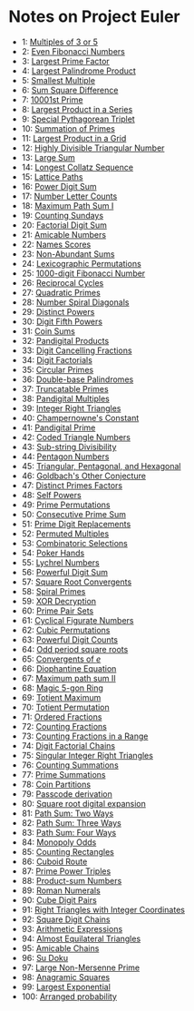 # Notes on Project Euler

- 1: [Multiples of 3 or 5](./en/p0001.md)
- 2: [Even Fibonacci Numbers](./en/p0002.md)
- 3: [Largest Prime Factor](./en/p0003.md)
- 4: [Largest Palindrome Product](./en/p0004.md)
- 5: [Smallest Multiple](./en/p0005.md)
- 6: [Sum Square Difference](./en/p0006.md)
- 7: [10001st Prime](./en/p0007.md)
- 8: [Largest Product in a Series](./en/p0008.md)
- 9: [Special Pythagorean Triplet](./en/p0009.md)
- 10: [Summation of Primes](./en/p0010.md)
- 11: [Largest Product in a Grid](./en/p0011.md)
- 12: [Highly Divisible Triangular Number](./en/p0012.md)
- 13: [Large Sum](./en/p0013.md)
- 14: [Longest Collatz Sequence](./en/p0014.md)
- 15: [Lattice Paths](./en/p0015.md)
- 16: [Power Digit Sum](./en/p0016.md)
- 17: [Number Letter Counts](./en/p0017.md)
- 18: [Maximum Path Sum I](./en/p0018.md)
- 19: [Counting Sundays](./en/p0019.md)
- 20: [Factorial Digit Sum](./en/p0020.md)
- 21: [Amicable Numbers](./en/p0021.md)
- 22: [Names Scores](./en/p0022.md)
- 23: [Non-Abundant Sums](./en/p0023.md)
- 24: [Lexicographic Permutations](./en/p0024.md)
- 25: [1000-digit Fibonacci Number](./en/p0025.md)
- 26: [Reciprocal Cycles](./en/p0026.md)
- 27: [Quadratic Primes](./en/p0027.md)
- 28: [Number Spiral Diagonals](./en/p0028.md)
- 29: [Distinct Powers](./en/p0029.md)
- 30: [Digit Fifth Powers](./en/p0030.md)
- 31: [Coin Sums](./en/p0031.md)
- 32: [Pandigital Products](./en/p0032.md)
- 33: [Digit Cancelling Fractions](./en/p0033.md)
- 34: [Digit Factorials](./en/p0034.md)
- 35: [Circular Primes](./en/p0035.md)
- 36: [Double-base Palindromes](./en/p0036.md)
- 37: [Truncatable Primes](./en/p0037.md)
- 38: [Pandigital Multiples](./en/p0038.md)
- 39: [Integer Right Triangles](./en/p0039.md)
- 40: [Champernowne's Constant](./en/p0040.md)
- 41: [Pandigital Prime](./en/p0041.md)
- 42: [Coded Triangle Numbers](./en/p0042.md)
- 43: [Sub-string Divisibility](./en/p0043.md)
- 44: [Pentagon Numbers](./en/p0044.md)
- 45: [Triangular, Pentagonal, and Hexagonal](./en/p0045.md)
- 46: [Goldbach's Other Conjecture](./en/p0046.md)
- 47: [Distinct Primes Factors](./en/p0047.md)
- 48: [Self Powers](./en/p0048.md)
- 49: [Prime Permutations](./en/p0049.md)
- 50: [Consecutive Prime Sum](./en/p0050.md)
- 51: [Prime Digit Replacements](./en/p0051.md)
- 52: [Permuted Multiples](./en/p0052.md)
- 53: [Combinatoric Selections](./en/p0053.md)
- 54: [Poker Hands](./en/p0054.md)
- 55: [Lychrel Numbers](./en/p0055.md)
- 56: [Powerful Digit Sum](./en/p0056.md)
- 57: [Square Root Convergents](./en/p0057.md)
- 58: [Spiral Primes](./en/p0058.md)
- 59: [XOR Decryption](./en/p0059.md)
- 60: [Prime Pair Sets](./en/p0060.md)
- 61: [Cyclical Figurate Numbers](./en/p0061.md)
- 62: [Cubic Permutations](./en/p0062.md)
- 63: [Powerful Digit Counts](./en/p0063.md)
- 64: [Odd period square roots](./en/p0064.md)
- 65: [Convergents of $e$](./en/p0065.md)
- 66: [Diophantine Equation](./en/p0066.md)
- 67: [Maximum path sum II](./en/p0067.md)
- 68: [Magic 5-gon Ring](./en/p0068.md)
- 69: [Totient Maximum](./en/p0069.md)
- 70: [Totient Permutation](./en/p0070.md)
- 71: [Ordered Fractions](./en/p0071.md)
- 72: [Counting Fractions](./en/p0072.md)
- 73: [Counting Fractions in a Range](./en/p0073.md)
- 74: [Digit Factorial Chains](./en/p0074.md)
- 75: [Singular Integer Right Triangles](./en/p0075.md)
- 76: [Counting Summations](./en/p0076.md)
- 77: [Prime Summations](./en/p0077.md)
- 78: [Coin Partitions](./en/p0078.md)
- 79: [Passcode derivation](./en/p0079.md)
- 80: [Square root digital expansion](./en/p0080.md)
- 81: [Path Sum: Two Ways](./en/p0081.md)
- 82: [Path Sum: Three Ways](./en/p0082.md)
- 83: [Path Sum: Four Ways](./en/p0083.md)
- 84: [Monopoly Odds](./en/p0084.md)
- 85: [Counting Rectangles](./en/p0085.md)
- 86: [Cuboid Route](./en/p0086.md)
- 87: [Prime Power Triples](./en/p0087.md)
- 88: [Product-sum Numbers](./en/p0088.md)
- 89: [Roman Numerals](./en/p0089.md)
- 90: [Cube Digit Pairs](./en/p0090.md)
- 91: [Right Triangles with Integer Coordinates](./en/p0091.md)
- 92: [Square Digit Chains](./en/p0092.md)
- 93: [Arithmetic Expressions](./en/p0093.md)
- 94: [Almost Equilateral Triangles](./en/p0094.md)
- 95: [Amicable Chains](./en/p0095.md)
- 96: [Su Doku](./en/p0096.md)
- 97: [Large Non-Mersenne Prime](./en/p0097.md)
- 98: [Anagramic Squares](./en/p0098.md)
- 99: [Largest Exponential](./en/p0099.md)
- 100: [Arranged probability](./en/p0100.md)
